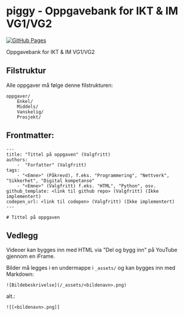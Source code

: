 # piggy - Oppgavebank for IKT & IM VG1/VG2

[![GitHub Pages](https://badgen.net/badge/visit/github%20pages/?icon=chrome)](https://piggy.iktim.no)

Oppgavebank for IKT & IM VG1/VG2


## Filstruktur
Alle oppgaver må følge denne filstrukturen:

```
oppgaver/
    Enkel/
    Middels/
    Vanskelig/
    Prosjekt/
```

## Frontmatter:

```
---
title: "Tittel på oppgaven" (Valgfritt)
authors:
    -  "Forfatter" (Valgfritt)
tags:
    - "<Emne>" (Påkrevd), f.eks. "Programmering", "Nettverk", "Sikkerhet", "Digital kompetanse"
    - "<Emne>" (Valgfritt) f.eks. "HTML", "Python", osv.
github_template: <link til github repo> (Valgfritt) (Ikke implementert)
codepen_url: <link til codepen> (Valgfritt) (Ikke implementert)
---

# Tittel på oppgaven
```

## Vedlegg

Videoer kan bygges inn med HTML via "Del og bygg inn" på YouTube gjennom en iFrame.

Bilder må legges i en undermappe i `_assets/` og kan bygges inn med Markdown:

```
![Bildebeskrivelse](/_assets/<bildenavn>.png)
```

alt.:

```
![[<bildenavn>.png]]
```
